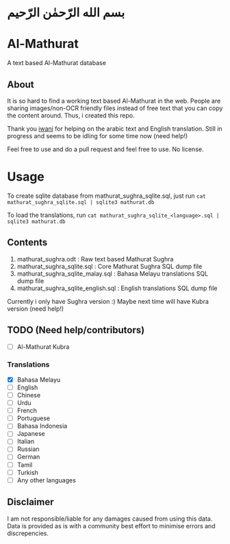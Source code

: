 # بسم الله الرّحمٰن الرّحيم

# Al-Mathurat
A text based Al-Mathurat database

## About
It is so hard to find a working text based Al-Mathurat in the web. People are sharing images/non-OCR friendly files instead of free text that you can copy the content around. Thus, i created this repo.

Thank you [iwani](https://github.com/iwanikhalid) for helping on the arabic text and English translation. Still in progress and seems to be idling for some time now (need help!)

Feel free to use and do a pull request and feel free to use. No license.

# Usage
To create sqlite database from mathurat_sughra_sqlite.sql, just run `cat mathurat_sughra_sqlite.sql | sqlite3 mathurat.db`

To load the translations, run `cat mathurat_sughra_sqlite_<language>.sql | sqlite3 mathurat.db`

## Contents
1. mathurat_sughra.odt : Raw text based Mathurat Sughra
2. mathurat_sughra_sqlite.sql : Core Mathurat Sughra SQL dump file
3. mathurat_sughra_sqlite_malay.sql : Bahasa Melayu translations SQL dump file
4. mathurat_sughra_sqlite_english.sql : English translations SQL dump file

Currently i only have Sughra version :) Maybe next time will have Kubra version (need help!)

## TODO (Need help/contributors)
- [ ] Al-Mathurat Kubra

### Translations
- [x] Bahasa Melayu
- [ ] English
- [ ] Chinese
- [ ] Urdu
- [ ] French
- [ ] Portuguese
- [ ] Bahasa Indonesia
- [ ] Japanese
- [ ] Italian
- [ ] Russian
- [ ] German
- [ ] Tamil
- [ ] Turkish
- [ ] Any other languages

## Disclaimer
I am not responsible/liable for any damages caused from using this data. Data is provided as is with a community best effort to minimise errors and discrepencies.
